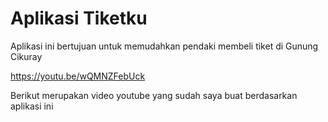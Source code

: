 # Aplikasi Tiketku

Aplikasi ini bertujuan untuk memudahkan pendaki membeli tiket di Gunung Cikuray

https://youtu.be/wQMNZFebUck

Berikut merupakan video youtube yang sudah saya buat berdasarkan aplikasi ini
